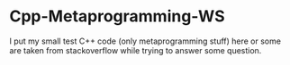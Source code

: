 # Cpp-Metaprogramming-WS

I put my small test C++ code (only metaprogramming stuff) here or some are 
taken from stackoverflow while trying to answer some question.
